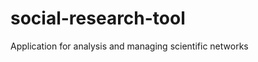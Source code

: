 social-research-tool
====================

Application for analysis and managing scientific networks  
